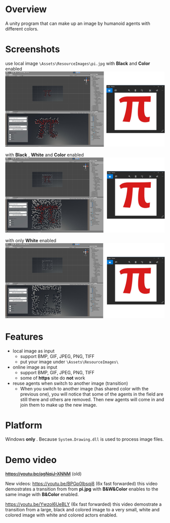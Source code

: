 # Overview
A unity program that can make up an image by humanoid agents with different colors.

# Screenshots
use local image ```\Assets\ResourceImages\pi.jpg```
with __Black__ and __Color__ enabled
![alt text](https://raw.githubusercontent.com/JNKKKK/17fall-unity-extra-credit/master/Screenshots/demo_pi_bc.png)

with __Black__ , __White__ and __Color__ enabled
![alt text](https://raw.githubusercontent.com/JNKKKK/17fall-unity-extra-credit/master/Screenshots/demo_pi_bwc.png)

with only __White__ enabled
![alt text](https://raw.githubusercontent.com/JNKKKK/17fall-unity-extra-credit/master/Screenshots/demo_pi_w.png)

# Features

- local image as input
  - support BMP, GIF, JPEG, PNG, TIFF
  - put your image under ```\Assets\ResourceImages\```
- online image as input
  - support BMP, GIF, JPEG, PNG, TIFF
  - some of __https__ site do __not__ work
- reuse agents when switch to another image (transition)
  - When you switch to another image (has shared color with the previous one), you will notice that some of the agents in the field are still there and others are removed. Then new agents will come in and join them to make up the new image.

# Platform

Windows __only__ . 
Because `System.Drawing.dll` is used to process image files.

# Demo video
~~https://youtu.be/agNqiJ-XNNM~~ (old)

New videos:
https://youtu.be/BPGp0lbsqj8 (6x fast forwarded)
this video demostrates a transition from from __pi.jpg__ with __B&W&Color__ enables to the same image with __B&Color__ enabled.

https://youtu.be/Ywzol6UeBLY (6x fast forwarded)
this video demostrate a transition from a large, black and colored image to a very small, white and colored image with white and colored actors enabled.